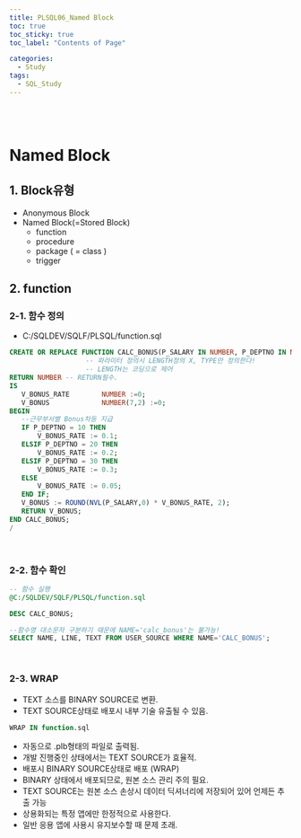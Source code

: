 ```yaml
---
title: PLSQL06_Named Block
toc: true
toc_sticky: true
toc_label: "Contents of Page"

categories:
  - Study
tags:
  - SQL_Study
---
```


<br><br>

# Named Block
## 1. Block유형
- Anonymous Block
- Named Block(=Stored Block)
  * function
  * procedure
  * package ( = class )
  * trigger 

## 2. function
### 2-1. 함수 정의
- C:/SQLDEV/SQLF/PLSQL/function.sql

 ```sql
 CREATE OR REPLACE FUNCTION CALC_BONUS(P_SALARY IN NUMBER, P_DEPTNO IN NUMBER)
                    -- 파라미터 정의시 LENGTH정의 X, TYPE만 정의한다!
                    -- LENGTH는 코딩으로 제어
RETURN NUMBER -- RETURN필수.
IS
    V_BONUS_RATE        NUMBER :=0;
    V_BONUS             NUMBER(7,2) :=0;
BEGIN
    --근무부서별 Bonus차등 지급
    IF P_DEPTNO = 10 THEN
        V_BONUS_RATE := 0.1;
    ELSIF P_DEPTNO = 20 THEN
        V_BONUS_RATE := 0.2;
    ELSIF P_DEPTNO = 30 THEN
        V_BONUS_RATE := 0.3;
    ELSE
        V_BONUS_RATE := 0.05;
    END IF;
    V_BONUS := ROUND(NVL(P_SALARY,0) * V_BONUS_RATE, 2);
    RETURN V_BONUS;
END CALC_BONUS;
/
```

<br>

### 2-2. 함수 확인

```sql
-- 함수 실행
@C:/SQLDEV/SQLF/PLSQL/function.sql

DESC CALC_BONUS;

--함수명 대소문자 구분하기 때문에 NAME='calc_bonus'는 불가능!
SELECT NAME, LINE, TEXT FROM USER_SOURCE WHERE NAME='CALC_BONUS';
```

<br>

### 2-3. WRAP
- TEXT 소스를 BINARY SOURCE로 변환.
- TEXT SOURCE상태로 배포시 내부 기술 유출될 수 있음.

```sql
WRAP IN function.sql
```

- 자동으로 .plb형태의 파일로 출력됨. 
- 개발 진행중인 상태에서는 TEXT SOURCE가 효율적.
- 배포시 BINARY SOURCE상태로 배포 (WRAP)
- BINARY 상태에서 배포되므로, 원본 소스 관리 주의 필요.
- TEXT SOURCE는 원본 소스 손상시 데이터 딕셔너리에 저장되어 있어 언제든 추출 가능
- 상용화되는 특정 앱에만 한정적으로 사용한다.
- 일반 응용 앱에 사용시 유지보수할 때 문제 초래.


<br><br><br><br>
